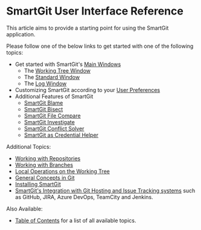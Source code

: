 # SmartGit User Interface Reference

This article aims to provide a starting point for using the SmartGit application.

Please follow one of the below links to get started with one of the following topics:

- Get started with SmartGit's [Main Windows](Main-Windows.md)
    - The [Working Tree Window](Working-Tree-Window.md)
    - The [Standard Window](Standard-Window.md)
    - The [Log Window](Log-Window.md)
- Customizing SmartGit according to your [User Preferences](Preferences/index.md)
- Additional Features of SmartGit
    - [SmartGit Blame](Blame.md)
    - [SmartGit Bisect](Bisect.md)
    - [SmartGit File Compare](File-Compare.md)
    - [SmartGit Investigate](Investigate.md)
    - [SmartGit Conflict Solver](Branch/Conflict-Solver.md)
    - [SmartGit as Credential Helper](Credential-Helper.md)

Additional Topics:

- [Working with Repositories](Repository/index.md)
- [Working with Branches](Branch/index.md)
- [Local Operations on the Working Tree](Local-Operations-on-the-Working-Tree.md)
- [General Concepts in Git](../GitConcepts/index.md)
- [Installing SmartGit](../Installation/index.md)
- [SmartGit's Integration with Git Hosting and Issue Tracking systems](../Integrations/index.md) such as GitHub, JIRA, Azure DevOps, TeamCity and Jenkins.

Also Available:

- [Table of Contents](../index.md) for a list of all available topics.
